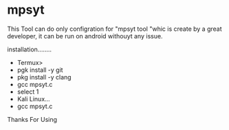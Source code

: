 # mpsyt
This Tool can do only configration for "mpsyt tool "whic is create by a great developer, it can be run on android withouyt any issue.

installation........

* Termux>
* pgk install -y git
* pkg install -y clang
* gcc mpsyt.c
* select 1
* Kali Linux...
* gcc mpsyt.c



Thanks For Using
